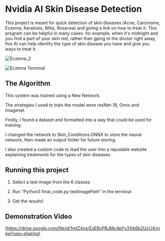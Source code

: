 # Nvidia AI Skin Disease Detection

 This project is meant for quick detection of skin diseases (Acne, Carcinoma, Eczema, Keratosis, Milia, Rosacea) and giving a link on how to treat it. This program can be helpful in many cases. for example, when it's midnight and you find a part of your skin red, rather than gping to the doctor right away, this AI can help identify the type of skin disease you have and give you ways to treat it.

![Eczema_2](https://github.com/user-attachments/assets/49bdeb2c-b163-44f0-b30d-90d075a832b6)

![Eczema Terminal](https://github.com/user-attachments/assets/6d7afb26-8723-41d6-a1ce-469f0829f4c1)


## The Algorithm

This system was trained using a New Network. 

The strategies I used to train the model were resNet-18, Onnx and Imagenet.

Firstly, I found a dataset and formatted into a way that could be used for training.

I changed the network to Skin_Conditions.ONNX to store the neural network, then made an output folder for future storing.

I also created a custom code to lead the user into a reputable website explaining treatments for the types of skin diseases.

## Running this project

1. Select a test image from the 6 classes

2. Run "Python3 final_code.py testImagePath" in the terminal

3. Get the results!

## Demonstration Video

[(https://drive.google.com/file/d/1mtZ4ysrEsEByPBJMc4pYy31tb6b2UcU4/view?usp=sharing)](https://drive.google.com/file/d/1mtZ4ysrEsEByPBJMc4pYy31tb6b2UcU4/view?usp=sharing)
